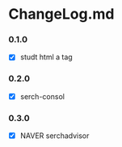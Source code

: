 # ChangeLog.md

### 0.1.0
- [x] studt html a tag

### 0.2.0
- [x] serch-consol

### 0.3.0
- [x] NAVER serchadvisor
